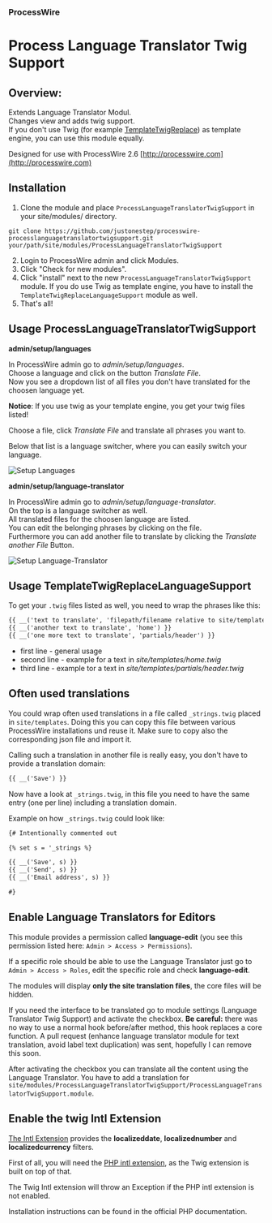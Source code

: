 ### ProcessWire 

# Process Language Translator Twig Support

## Overview:

Extends Language Translator Modul.  
Changes view and adds twig support.  
If you don't use Twig (for example [TemplateTwigReplace](http://modules.processwire.com/modules/template-twig-replace)) 
as template engine, you can use this module equally.

Designed for use with ProcessWire 2.6
[http://processwire.com](http://processwire.com)

## Installation

1. Clone the module and place `ProcessLanguageTranslatorTwigSupport` in your site/modules/ directory. 

```
git clone https://github.com/justonestep/processwire-processlanguagetranslatortwigsupport.git your/path/site/modules/ProcessLanguageTranslatorTwigSupport
```

2. Login to ProcessWire admin and click Modules. 
3. Click "Check for new modules".
4. Click "install" next to the new `ProcessLanguageTranslatorTwigSupport` module. 
   If you do use Twig as template engine, you have to install the `TemplateTwigReplaceLanguageSupport` module as well.
5. That's all!

## Usage ProcessLanguageTranslatorTwigSupport

**admin/setup/languages**

In ProcessWire admin go to _admin/setup/languages_.  
Choose a language and click on the button _Translate File_.  
Now you see a dropdown list of all files you don't have translated for the choosen language yet.  

**Notice**: If you use twig as your template engine, you get your twig files listed!

Choose a file, click _Translate File_ and translate all phrases you want to.

Below that list is a language switcher, where you can easily switch your language.

![Setup Languages](https://github.com/justonestep/processwire-processlanguagetranslatortwigsupport/blob/master/screens/languages.png)

**admin/setup/language-translator**

In ProcessWire admin go to _admin/setup/language-translator_.  
On the top is a language switcher as well.  
All translated files for the choosen language are listed.  
You can edit the belonging phrases by clicking on the file.  
Furthermore you can add another file to translate by clicking the _Translate another File_ Button.

![Setup Language-Translator](https://github.com/justonestep/processwire-processlanguagetranslatortwigsupport/blob/master/screens/language-translator.png)

## Usage TemplateTwigReplaceLanguageSupport

To get your `.twig` files listed as well, you need to wrap the phrases like this:

```html
{{ __('text to translate', 'filepath/filename relative to site/templates/') }}
{{ __('another text to translate', 'home') }}
{{ __('one more text to translate', 'partials/header') }}
```

* first line - general usage
* second line - example for a text in _site/templates/home.twig_
* third line - example tor a text in _site/templates/partials/header.twig_

## Often used translations

You could wrap often used translations in a file called ``_strings.twig`` placed in ``site/templates``. Doing this you can copy this file between various ProcessWire installations und reuse it. Make sure to copy also the corresponding json file and import it.

Calling such a translation in another file is really easy, you don't have to provide a translation domain:

```html
{{ __('Save') }}
```

Now have a look at ``_strings.twig``, in this file you need to have the same entry (one per line) including a translation domain.

Example on how ``_strings.twig`` could look like:

```html
{# Intentionally commented out

{% set s = '_strings %}

{{ __('Save', s) }}
{{ __('Send', s) }}
{{ __('Email address', s) }}

#}
```

## Enable Language Translators for Editors

This module provides a permission called **language-edit** (you see this permission listed here: ``Admin > Access > Permissions``).

If a specific role should be able to use the Language Translator just go to ``Admin > Access > Roles``, edit the specific role and check **language-edit**.

The modules will display **only the site translation files**, the core files will be hidden.

If you need the interface to be translated go to module settings (Language Translator Twig Support) and activate the checkbox. **Be careful:** there was no way to use a normal hook before/after method, this hook replaces a core function. A pull request (enhance language translator module for text translation, avoid label text duplication) was sent, hopefully I can remove this soon. 

After activating the checkbox you can translate all the content using the Language Translator. You have to add a translation for ``site/modules/ProcessLanguageTranslatorTwigSupport/ProcessLanguageTranslatorTwigSupport.module``.


## Enable the twig Intl Extension

[The Intl Extension](http://twig.sensiolabs.org/doc/extensions/intl.html) provides the **localizeddate**, **localizednumber** and **localizedcurrency** filters.

First of all, you will need the [PHP intl extension](https://secure.php.net/manual/en/book.intl.php), as the Twig extension is built on top of that.

The Twig Intl extension will throw an Exception if the PHP intl extension is not enabled.

Installation instructions can be found in the official PHP documentation. 